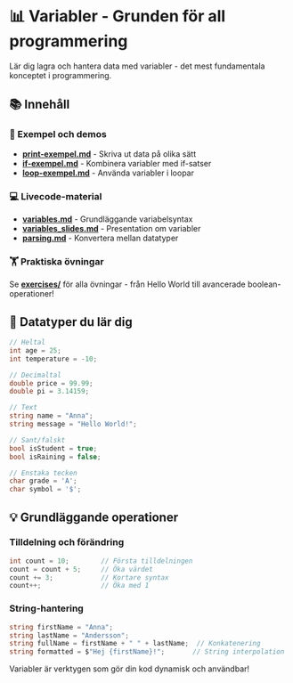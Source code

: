 # 📊 Variabler - Grunden för all programmering

Lär dig lagra och hantera data med variabler - det mest fundamentala konceptet i programmering.

## 📚 Innehåll

### 📖 Exempel och demos
- **[print-exempel.md](print-exempel.md)** - Skriva ut data på olika sätt
- **[if-exempel.md](if-exempel.md)** - Kombinera variabler med if-satser  
- **[loop-exempel.md](loop-exempel.md)** - Använda variabler i loopar

### 💻 Livecode-material  
- **[variables.md](livecode/variables.md)** - Grundläggande variabelsyntax
- **[variables_slides.md](livecode/variables_slides.md)** - Presentation om variabler
- **[parsing.md](livecode/parsing.md)** - Konvertera mellan datatyper

### 🏋️ Praktiska övningar
Se **[exercises/](exercises/)** för alla övningar - från Hello World till avancerade boolean-operationer!

## 🎯 Datatyper du lär dig

```csharp
// Heltal
int age = 25;
int temperature = -10;

// Decimaltal  
double price = 99.99;
double pi = 3.14159;

// Text
string name = "Anna";
string message = "Hello World!";

// Sant/falskt
bool isStudent = true;  
bool isRaining = false;

// Enstaka tecken
char grade = 'A';
char symbol = '$';
```

## 💡 Grundläggande operationer

### Tilldelning och förändring
```csharp
int count = 10;        // Första tilldelningen
count = count + 5;     // Öka värdet  
count += 3;            // Kortare syntax
count++;               // Öka med 1
```

### String-hantering
```csharp
string firstName = "Anna";
string lastName = "Andersson";
string fullName = firstName + " " + lastName;  // Konkatenering
string formatted = $"Hej {firstName}!";       // String interpolation
```

Variabler är verktygen som gör din kod dynamisk och användbar!